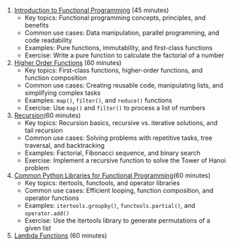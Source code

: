 
1. [Introduction to Functional Programming](notes-intro.md) (45 minutes)
    -   Key topics: Functional programming concepts, principles, and benefits
    -   Common use cases: Data manipulation, parallel programming, and code readability
    -   Examples: Pure functions, immutability, and first-class functions
    -   Exercise: Write a pure function to calculate the factorial of a number
2.  [Higher Order Functions](notes-hof.md) (60 minutes)
    -   Key topics: First-class functions, higher-order functions, and function composition
    -   Common use cases: Creating reusable code, manipulating lists, and simplifying complex tasks
    -   Examples: `map()`, `filter()`, and `reduce()` functions
    -   Exercise: Use `map()` and `filter()` to process a list of numbers
3.  [Recursion](notes-recursion.md)(60 minutes)
    -   Key topics: Recursion basics, recursive vs. iterative solutions, and tail recursion
    -   Common use cases: Solving problems with repetitive tasks, tree traversal, and backtracking
    -   Examples: Factorial, Fibonacci sequence, and binary search
    -   Exercise: Implement a recursive function to solve the Tower of Hanoi problem
4.  [Common Python Libraries for Functional Programming](notes-common-libraries.md)(60 minutes)
    -   Key topics: itertools, functools, and operator libraries
    -   Common use cases: Efficient looping, function composition, and operator functions
    -   Examples: `itertools.groupby()`, `functools.partial()`, and `operator.add()`
    -   Exercise: Use the itertools library to generate permutations of a given list
5. [Lambda Functions](notes-lambda.md) (60 minutes)